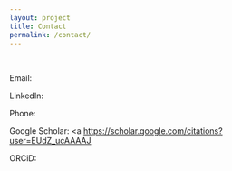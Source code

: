 ```yaml
---
layout: project
title: Contact
permalink: /contact/
---
```

<br>

Email:

LinkedIn:

Phone:

Google Scholar: <a https://scholar.google.com/citations?user=EUdZ_ucAAAAJ<a/>

ORCiD:

